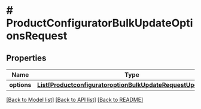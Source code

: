 # # ProductConfiguratorBulkUpdateOptionsRequest


## Properties 


Name | Type | Description | Notes
------------ | ------------- | ------------- | -------------
**options**| [**List[ProductconfiguratoroptionBulkUpdateRequestUpdateEntity]**](ProductconfiguratoroptionBulkUpdateRequestUpdateEntity.md) |   | [optional]


[[Back to Model list]](../../README.md#models) [[Back to API list]](../../README.md#endpoints) [[Back to README]](../../README.md)

